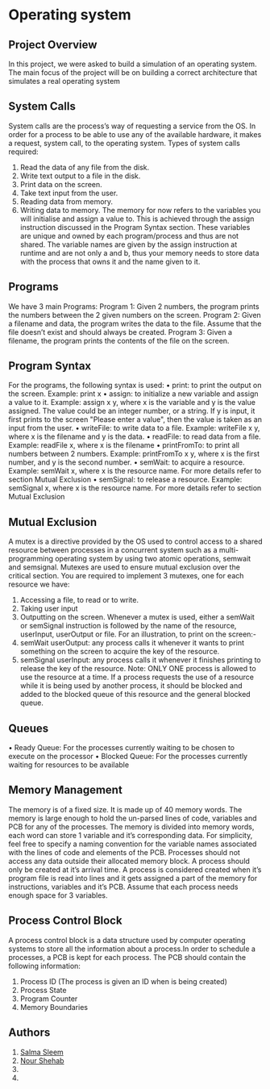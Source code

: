# Operating system
## Project Overview
  In this project, we were asked to build a simulation of an operating system. The main focus of the project will be on building a correct architecture that simulates a real operating system
  
## System Calls
System calls are the process’s way of requesting a service from the OS. In order for a process to be able to use any of the available hardware, it makes a request, system call, to the operating system.
Types of system calls required:
1. Read the data of any file from the disk.
2. Write text output to a file in the disk.
3. Print data on the screen. 
4. Take text input from the user.
5. Reading data from memory.
6. Writing data to memory.
The memory for now refers to the variables you will initialise and assign a value to. This is achieved through the assign instruction discussed in the Program Syntax section. These variables are unique and owned by each program/process and thus are not shared. The variable names are given by the assign instruction at runtime and are not only a and b, thus your memory needs to store data with the process that owns it and the name given to it.

## Programs 
We have 3 main Programs:
Program 1: Given 2 numbers, the program prints the numbers between the 2 given numbers on the screen.
Program 2: Given a filename and data, the program writes the data to the file. Assume that the file doesn’t exist and should always be created.
Program 3: Given a filename, the program prints the contents of the file on the screen.

## Program Syntax
For the programs, the following syntax is used:
• print: to print the output on the screen. Example: print x
• assign: to initialize a new variable and assign a value to it. Example: assign x y, where x is the variable and y is the value assigned. The value could be an integer number, or a string. If y is input, it first prints to the screen "Please enter a value", then the value is taken as an input from the user.
• writeFile: to write data to a file. Example: writeFile x y, where x is the filename and y is the data.
• readFile: to read data from a file. Example: readFile x, where x is the filename
• printFromTo: to print all numbers between 2 numbers. Example: printFromTo x y, where x is the first number, and y is the second number.
• semWait: to acquire a resource. Example: semWait x, where x is the resource name. For more details refer to section Mutual Exclusion
• semSignal: to release a resource. Example: semSignal x, where x is the resource name. For more details refer to section Mutual Exclusion

## Mutual Exclusion
A mutex is a directive provided by the OS used to control access to a shared resource between processes in a concurrent system such as a multi-programming operating system by using two atomic operations, semwait and semsignal. Mutexes are used to ensure mutual exclusion over the critical section. You are required to implement 3 mutexes, one for each resource we have:
1. Accessing a file, to read or to write.
2. Taking user input
3. Outputting on the screen.
Whenever a mutex is used, either a semWait or semSignal instruction is followed by the name of the resource, userInput, userOutput or file. For an illustration, to print on the screen:-
1. semWait userOutput: any process calls it whenever it wants to print something on the screen to acquire the key of the resource.
2. semSignal userInput: any process calls it whenever it finishes printing to release the key of the resource.
Note: ONLY ONE process is allowed to use the resource at a time. If a process requests the use of a resource while it is being used by another process, it should be blocked and added to the blocked queue of this resource and the general blocked queue.

## Queues
• Ready Queue: For the processes currently waiting to be chosen to execute on the processor
• Blocked Queue: For the processes currently waiting for resources to be available

## Memory Management
The memory is of a fixed size. It is made up of 40 memory words. The memory is large enough to hold the un-parsed lines of code, variables and PCB for any of the processes. The memory is divided into memory words, each word can store 1 variable and it’s corresponding data. For simplicity, feel free to specify a naming convention for the variable names associated with the lines of code and elements of the PCB. Processes should not access any data outside their allocated memory block. A process should only be created at it’s arrival time. A process is considered created when it’s program file is read into lines and it gets assigned a part of the memory for instructions, variables and it’s PCB. Assume that each process needs enough space for 3 variables.

## Process Control Block
A process control block is a data structure used by computer operating systems to store all the information about a process.In order to schedule a processes, a PCB is kept for each process. The PCB should contain the following information:
1. Process ID (The process is given an ID when is being created)
2. Process State
3. Program Counter
4. Memory Boundaries

## Authors 
1. [Salma Sleem](https://github.com/salmasleem)
2. [Nour Shehab](https://github.com/nourshehab)
3. 
4.  

